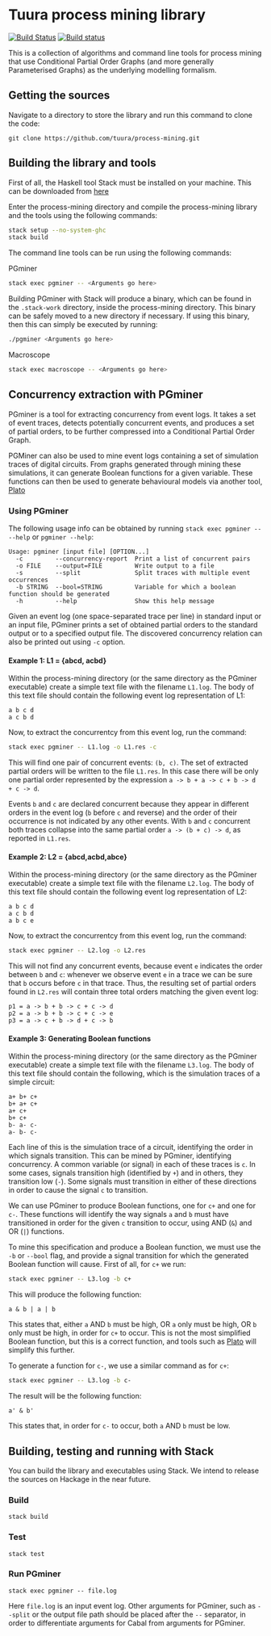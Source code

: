 # Tuura process mining library
[![Build Status](https://travis-ci.org/tuura/process-mining.svg?branch=master)](https://travis-ci.org/tuura/process-mining) [![Build status](https://ci.appveyor.com/api/projects/status/880cv23mcpfx6n4k/branch/master?svg=true)](https://ci.appveyor.com/project/snowleopard/process-mining/branch/master)

This is a collection of algorithms and command line tools for process mining that use Conditional Partial Order Graphs (and more generally Parameterised Graphs) as the underlying modelling formalism.

## Getting the sources

Navigate to a directory to store the library and run this command to clone the code:

`git clone https://github.com/tuura/process-mining.git`

## Building the library and tools

First of all, the Haskell tool Stack must be installed on your machine. This can be downloaded from [here](https://docs.haskellstack.org/en/stable/install_and_upgrade/)

Enter the process-mining directory and compile the process-mining library and the tools using the following commands:

```bash
stack setup --no-system-ghc
stack build
```

The command line tools can be run using the following commands:

PGminer

```bash
stack exec pgminer -- <Arguments go here>
```

Building PGminer with Stack will produce a binary, which can be found in the `.stack-work` directory, inside the process-mining directory. This binary can be safely moved to a new directory if necessary. If using this binary, then this can simply be executed by running:

```bash
./pgminer <Arguments go here>
```

Macroscope

```bash
stack exec macroscope -- <Arguments go here>
```

## Concurrency extraction with PGminer

PGminer is a tool for extracting concurrency from event logs. It takes a set of event traces, detects potentially concurrent events, and produces a set of partial orders, to be further compressed into a Conditional Partial Order Graph.

PGMiner can also be used to mine event logs containing a set of simulation traces of digital circuits. From graphs generated through mining these simulations, it can generate Boolean functions for a given variable. These functions can then be used to generate behavioural models via another tool, [Plato](https://github.com/tuura/plato)

### Using PGminer

The following usage info can be obtained by running `stack exec pgminer -- --help` or `pgminer --help`:

```
Usage: pgminer [input file] [OPTION...]
  -c         --concurrency-report  Print a list of concurrent pairs
  -o FILE    --output=FILE         Write output to a file
  -s         --split               Split traces with multiple event occurrences
  -b STRING  --bool=STRING         Variable for which a boolean function should be generated
  -h         --help                Show this help message
```

Given an event log (one space-separated trace per line) in standard input or an input file, PGminer prints a set of obtained partial orders to the standard output or to a specified output file. The discovered concurrency relation can also be printed out using `-c` option.

#### Example 1: L1 = {abcd, acbd}

Within the process-mining directory (or the same directory as the PGminer executable) create a simple text file with the filename `L1.log`. The body of this text file should contain the following event log representation of L1:

```
a b c d
a c b d
```

Now, to extract the concurrentcy from this event log, run the command:

```bash
stack exec pgminer -- L1.log -o L1.res -c
```

This will find one pair of concurrent events: `(b, c)`. The set of extracted partial orders will be written to the file `L1.res`. In this case there will be only one partial order represented by the expression `a -> b + a -> c + b -> d + c -> d`.

Events `b` and `c` are declared concurrent because they appear in different orders in the event log (`b` before `c` and reverse) and the order of their occurrence is not indicated by any other events. With `b` and `c` concurrent both traces collapse into the same partial order `a -> (b + c) -> d`, as reported in `L1.res`.

#### Example 2: L2 = {abcd,acbd,abce}

Within the process-mining directory (or the same directory as the PGminer executable) create a simple text file with the filename `L2.log`. The body of this text file should contain the following event log representation of L2:

```
a b c d
a c b d
a b c e
```

Now, to extract the concurrentcy from this event log, run the command:

```bash
stack exec pgminer -- L2.log -o L2.res
```

This will not find any concurrent events, because event `e` indicates the order between `b` and `c`: whenever we observe event `e` in a trace we can be sure that `b` occurs before `c` in that trace. Thus, the resulting set of partial orders found in `L2.res` will contain three total orders matching the given event log:

```
p1 = a -> b + b -> c + c -> d
p2 = a -> b + b -> c + c -> e
p3 = a -> c + b -> d + c -> b
```

#### Example 3: Generating Boolean functions

Within the process-mining directory (or the same directory as the PGminer executable) create a simple text file with the filename `L3.log`. The body of this text file should contain the following, which is the simulation traces of a simple circuit:

```
a+ b+ c+
b+ a+ c+
a+ c+
b+ c+
b- a- c-
a- b- c-
```

Each line of this is the simulation trace of a circuit, identifying the order in which signals transition. This can be mined by PGminer, identifying concurrency. A common variable (or signal) in each of these traces is `c`. In some cases, signals transition high (identified by `+`) and in others, they transition low (`-`). Some signals must transition in either of these directions in order to cause the signal `c` to transition.

We can use PGminer to produce Boolean functions, one for `c+` and one for `c-`. These functions will identify the way signals `a` and `b` must have transitioned in order for the given `c` transition to occur, using AND (`&`) and OR (`|`) functions.

To mine this specification and produce a Boolean function, we must use the `-b` or `--bool` flag, and provide a signal transition for which the generated Boolean function will cause. First of all, for `c+` we run:

```bash
stack exec pgminer -- L3.log -b c+
```

This will produce the following function:

```
a & b | a | b
```

This states that, either `a` AND `b` must be high, OR `a` only must be high, OR `b` only must be high, in order for `c+` to occur. This is not the most simplified Boolean function, but this is a correct function, and tools such as [Plato](https://github.com/tuura/plato) will simplify this further.

To generate a function for `c-`, we use a similar command as for `c+`:

```bash
stack exec pgminer -- L3.log -b c-
```

The result will be the following function:

```
a' & b'
```

This states that, in order for `c-` to occur, both `a` AND `b` must be low.

## Building, testing and running with Stack

You can build the library and executables using Stack. We intend to release the sources on Hackage in the near future.

### Build

	stack build

### Test

	stack test

### Run PGminer

	stack exec pgminer -- file.log

Here `file.log` is an input event log. Other arguments for PGminer, such as `--split` or the output file path should be placed after the `--` separator, in order to differentiate arguments for Cabal from arguments for PGminer.
